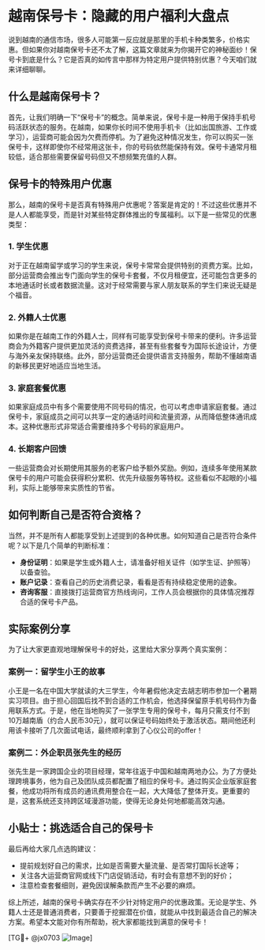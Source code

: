 # 越南保号卡：隐藏的用户福利大盘点

说到越南的通信市场，很多人可能第一反应就是那里的手机卡种类繁多，价格实惠。但如果你对越南保号卡还不太了解，这篇文章就来为你揭开它的神秘面纱！保号卡到底是什么？它是否真的如传言中那样为特定用户提供特别优惠？今天咱们就来详细聊聊。

## 什么是越南保号卡？

首先，让我们明确一下“保号卡”的概念。简单来说，保号卡是一种用于保持手机号码活跃状态的服务。在越南，如果你长时间不使用手机卡（比如出国旅游、工作或学习），运营商可能会因为欠费而停机。为了避免这种情况发生，你可以购买一张保号卡，这样即使你不经常用这张卡，你的号码依然能保持有效。保号卡通常月租较低，适合那些需要保留号码但又不想频繁充值的人群。

## 保号卡的特殊用户优惠

那么，越南的保号卡是否真有特殊用户优惠呢？答案是肯定的！不过这些优惠并不是人人都能享受，而是针对某些特定群体推出的专属福利。以下是一些常见的优惠类型：

### 1. 学生优惠
对于正在越南留学或学习的学生来说，保号卡常常会提供特别的资费方案。比如，部分运营商会推出专门面向学生的保号卡套餐，不仅月租便宜，还可能包含更多的本地通话时长或者数据流量。这对于经常需要与家人朋友联系的学生们来说无疑是个福音。

### 2. 外籍人士优惠
如果你是在越南工作的外籍人士，同样有可能享受到保号卡带来的便利。许多运营商会为外籍客户提供更加灵活的资费选择，甚至有些套餐专为国际长途设计，方便与海外亲友保持联络。此外，部分运营商还会提供语言支持服务，帮助不懂越南语的新移民更好地适应当地生活。

### 3. 家庭套餐优惠
如果家庭成员中有多个需要使用不同号码的情况，也可以考虑申请家庭套餐。通过保号卡，家庭成员之间可以共享一定的通话时间和流量资源，从而降低整体通讯成本。这种优惠形式非常适合需要维持多个号码的家庭用户。

### 4. 长期客户回馈
一些运营商会对长期使用其服务的老客户给予额外奖励。例如，连续多年使用某款保号卡的用户可能会获得积分累积、优先升级服务等特权。这些看似不起眼的小福利，实际上能够带来实质性的节省。

## 如何判断自己是否符合资格？

当然，并不是所有人都能享受到上述提到的各种优惠。如何知道自己是否符合条件呢？以下是几个简单的判断标准：

- **身份证明**：如果是学生或外籍人士，请准备好相关证件（如学生证、护照等）以备查验。
- **账户记录**：查看自己的历史消费记录，看看是否有持续稳定使用的迹象。
- **咨询客服**：直接拨打运营商官方热线询问，工作人员会根据你的具体情况推荐合适的保号卡产品。

## 实际案例分享

为了让大家更直观地理解保号卡的好处，这里给大家分享两个真实案例：

### 案例一：留学生小王的故事
小王是一名在中国大学就读的大三学生，今年暑假他决定去胡志明市参加一个暑期实习项目。由于担心回国后找不到合适的工作机会，他选择保留原手机号码作为备用联系方式。于是，他在当地购买了一张学生专用的保号卡，每月只需支付不到10万越南盾（约合人民币30元），就可以保证号码始终处于激活状态。期间他还利用该卡接听了几次面试电话，最终顺利拿到了心仪公司的offer！

### 案例二：外企职员张先生的经历
张先生是一家跨国企业的项目经理，常年往返于中国和越南两地办公。为了方便处理跨境事务，他为自己及团队成员都配置了相应的保号卡。通过购买企业版家庭套餐，他成功将所有成员的通讯费用整合在一起，大大降低了整体开支。更重要的是，这套系统还支持跨区域漫游功能，使得无论身处何地都能高效沟通。

## 小贴士：挑选适合自己的保号卡

最后再给大家几点选购建议：
- 提前规划好自己的需求，比如是否需要大量流量、是否常打国际长途等；
- 关注各大运营商官网或线下门店促销活动，有时会有意想不到的好价；
- 注意检查套餐细则，避免因误解条款而产生不必要的麻烦。

综上所述，越南的保号卡确实存在不少针对特定用户的优惠政策。无论是学生、外籍人士还是普通消费者，只要善于挖掘潜在价值，就能从中找到最适合自己的解决方案。希望本文能对你有所帮助，祝大家都能找到满意的保号卡！

[TG💪+ @jx0703 ![Image](https://github.com/user-attachments/assets/dbca1d08-cadb-493c-b0ec-ad6f7a83f270)]